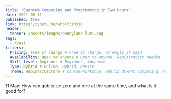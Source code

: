 ```yaml
---
title: 'Quantum Computing and Programming in Two Hours'
date: 2021-05-11
published: true
link: https://youtu.be/whoTr3zM3jU
header:
  teaser: /assets/images/pennylane-lumi.png
tags:
  - Kvasi
filters:
  Pricing: Free of charge # Free of charge, or empty if paid
  Availability: Open to anyone # Open to anyone, Registration needed
  Skill level: Beginner # Beginner, Advanced
  Type: Hybrid # Online, Hybrid, Onsite
  Theme: Webinar/Lecture # Course/Workshop, Hybrid QC+HPC computing, Programming, Webinar/Lecture
---
```

11 May: How can qubits be zero and one at the same time, and what is it good for?
